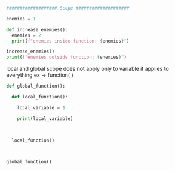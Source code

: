 ```py
################### Scope ####################

enemies = 1

def increase_enemies():
  enemies = 2
  print(f"enemies inside function: {enemies}")

increase_enemies()
print(f"enemies outside function: {enemies}")
```

local and global scope does not apply only to variable it applies to everything ex -> function( )

```py
def global_function():

  def local_function():

    local_variable = 1

    print(local_variable)

  

  local_function()

  

global_function()

```